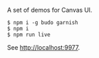 A set of demos for Canvas UI.

    $ npm i -g budo garnish
    $ npm i
    $ npm run live

See [http://localhost:9977](http://localhost:9977).
